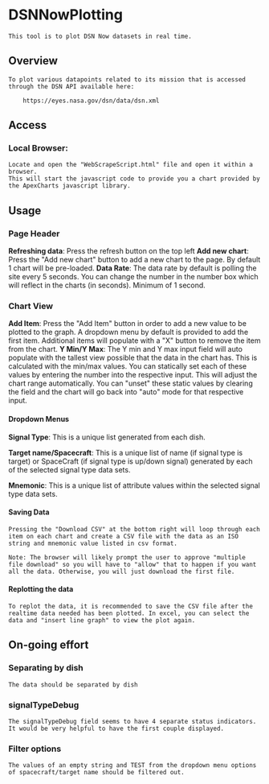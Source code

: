 # DSNNowPlotting
    This tool is to plot DSN Now datasets in real time.
## Overview

    To plot various datapoints related to its mission that is accessed through the DSN API available here: 

        https://eyes.nasa.gov/dsn/data/dsn.xml

## Access
### Local Browser:
    Locate and open the "WebScrapeScript.html" file and open it within a browser. 
    This will start the javascript code to provide you a chart provided by the ApexCharts javascript library.

## Usage

### Page Header
**Refreshing data**: 
    Press the refresh button on the top left
**Add new chart**: 
    Press the "Add new chart" button to add a new chart to the page. By default 1 chart will be pre-loaded.
**Data Rate**: 
    The data rate by default is polling the site every 5 seconds. You can change the number in the number box which will reflect in the charts (in seconds). Minimum of 1 second.
### Chart View
**Add Item**: 
    Press the "Add Item" button in order to add a new value to be plotted to the graph. A dropdown menu by default is provided to add the first item. Additional items will populate with a "X" button to remove the item from the chart.
**Y Min/Y Max**:
    The Y min and Y max input field will auto populate with the tallest view possible that the data in the chart has. This is calculated with the min/max values. You can statically set each of these values by entering the number into the respective input. This will adjust the chart range automatically.
    You can "unset" these static values by clearing the field and the chart will go back into "auto" mode for that respective input. 

#### Dropdown Menus
**Signal Type**: 
    This is a unique list generated from each dish.

**Target name/Spacecraft**: 
    This is a unique list of name (if signal type is target) or SpaceCraft (if signal type is up/down signal) generated by each of the selected signal type data sets. 

**Mnemonic**: 
    This is a unique list of attribute values within the selected signal type data sets. 

#### Saving Data

    Pressing the "Download CSV" at the bottom right will loop through each item on each chart and create a CSV file with the data as an ISO string and mnemonic value listed in csv format.

    Note: The browser will likely prompt the user to approve "multiple file download" so you will have to "allow" that to happen if you want all the data. Otherwise, you will just download the first file.

#### Replotting the data

    To replot the data, it is recommended to save the CSV file after the realtime data needed has been plotted. In excel, you can select the data and "insert line graph" to view the plot again.

## On-going effort

### Separating by dish
    The data should be separated by dish

### signalTypeDebug
    The signalTypeDebug field seems to have 4 separate status indicators. It would be very helpful to have the first couple displayed. 

### Filter options
    The values of an empty string and TEST from the dropdown menu options of spacecraft/target name should be filtered out.